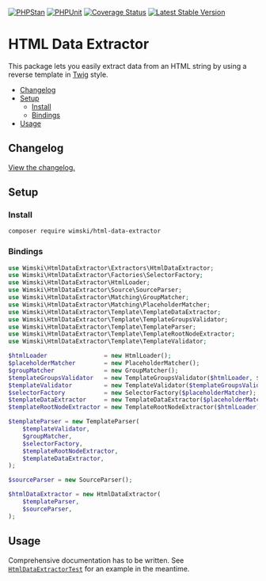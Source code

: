 [![PHPStan](https://github.com/wimski/html-data-extractor/actions/workflows/phpstan.yml/badge.svg)](https://github.com/wimski/html-data-extractor/actions/workflows/phpstan.yml)
[![PHPUnit](https://github.com/wimski/html-data-extractor/actions/workflows/phpunit.yml/badge.svg)](https://github.com/wimski/html-data-extractor/actions/workflows/phpunit.yml)
[![Coverage Status](https://coveralls.io/repos/github/wimski/html-data-extractor/badge.svg?branch=master)](https://coveralls.io/github/wimski/html-data-extractor?branch=master)
[![Latest Stable Version](http://poser.pugx.org/wimski/html-data-extractor/v)](https://packagist.org/packages/wimski/html-data-extractor)

# HTML Data Extractor

This package lets you easily extract data from an HTML string by using a reverse template in [Twig](https://twig.symfony.com) style.

* [Changelog](#changelog)
* [Setup](#setup)
  * [Install](#install)
  * [Bindings](#bindings)
* [Usage](#usage)

## Changelog

[View the changelog.](./CHANGELOG.md)

## Setup

### Install

```bash
composer require wimski/html-data-extractor
```

### Bindings

```php
use Wimski\HtmlDataExtractor\Extractors\HtmlDataExtractor;
use Wimski\HtmlDataExtractor\Factories\SelectorFactory;
use Wimski\HtmlDataExtractor\HtmlLoader;
use Wimski\HtmlDataExtractor\Source\SourceParser;
use Wimski\HtmlDataExtractor\Matching\GroupMatcher;
use Wimski\HtmlDataExtractor\Matching\PlaceholderMatcher;
use Wimski\HtmlDataExtractor\Template\TemplateDataExtractor;
use Wimski\HtmlDataExtractor\Template\TemplateGroupsValidator;
use Wimski\HtmlDataExtractor\Template\TemplateParser;
use Wimski\HtmlDataExtractor\Template\TemplateRootNodeExtractor;
use Wimski\HtmlDataExtractor\Template\TemplateValidator;

$htmlLoader                = new HtmlLoader();
$placeholderMatcher        = new PlaceholderMatcher();
$groupMatcher              = new GroupMatcher();
$templateGroupsValidator   = new TemplateGroupsValidator($htmlLoader, $groupMatcher);
$templateValidator         = new TemplateValidator($templateGroupsValidator);
$selectorFactory           = new SelectorFactory($placeholderMatcher);
$templateDataExtractor     = new TemplateDataExtractor($placeholderMatcher);
$templateRootNodeExtractor = new TemplateRootNodeExtractor($htmlLoader);

$templateParser = new TemplateParser(
    $templateValidator,
    $groupMatcher,
    $selectorFactory,
    $templateRootNodeExtractor,
    $templateDataExtractor,
);

$sourceParser = new SourceParser();

$htmlDataExtractor = new HtmlDataExtractor(
    $templateParser,
    $sourceParser,
);
```

## Usage

Comprehensive documentation has to be written. See [`HtmlDataExtractorTest`](./tests/Extractors/HtmlDataExtractorTest.php) for an example in the meantime.